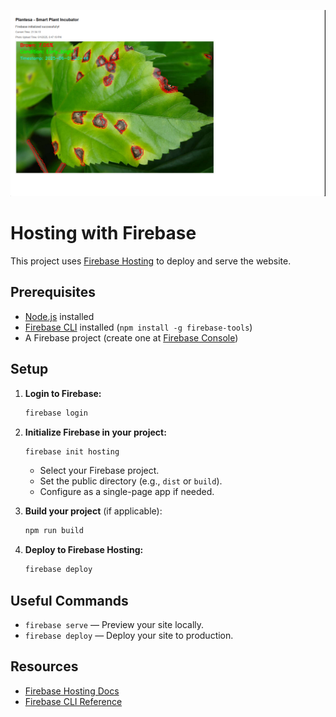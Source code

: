 ![Screenshot of the website](assets/Screenshot%202025-06-03%20213417.png)

# Hosting with Firebase

This project uses [Firebase Hosting](https://firebase.google.com/products/hosting) to deploy and serve the website.

## Prerequisites

- [Node.js](https://nodejs.org/) installed
- [Firebase CLI](https://firebase.google.com/docs/cli) installed (`npm install -g firebase-tools`)
- A Firebase project (create one at [Firebase Console](https://console.firebase.google.com/))

## Setup

1. **Login to Firebase:**
    ```sh
    firebase login
    ```

2. **Initialize Firebase in your project:**
    ```sh
    firebase init hosting
    ```
    - Select your Firebase project.
    - Set the public directory (e.g., `dist` or `build`).
    - Configure as a single-page app if needed.

3. **Build your project** (if applicable):
    ```sh
    npm run build
    ```

4. **Deploy to Firebase Hosting:**
    ```sh
    firebase deploy
    ```

## Useful Commands

- `firebase serve` — Preview your site locally.
- `firebase deploy` — Deploy your site to production.

## Resources

- [Firebase Hosting Docs](https://firebase.google.com/docs/hosting)
- [Firebase CLI Reference](https://firebase.google.com/docs/cli)